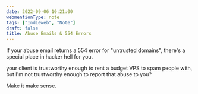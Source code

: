 ```yaml
---
date: 2022-09-06 10:21:00
webmentionType: note
tags: ["Indieweb", "Note"]
draft: false
title: Abuse Emails & 554 Errors
---
```

If your abuse email returns a 554 error for "untrusted domains", there's a special place in hacker hell for you.

your client is trustworthy enough to rent a budget VPS to spam people with, but I'm not trustworthy enough to report that abuse to you? 

Make it make sense.